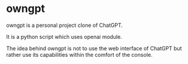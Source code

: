 # owngpt

owngpt is a personal project clone of ChatGPT. 

It is a python script which uses openai module. 

The idea behind owngpt is not to use the web interface of ChatGPT but rather use its capabilities within the comfort of the console.
